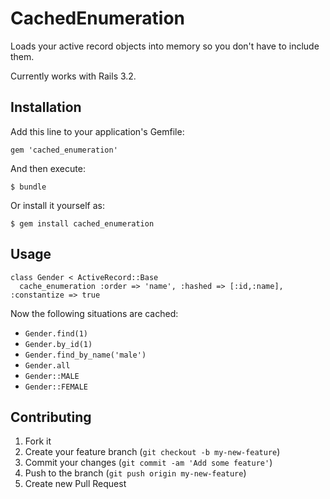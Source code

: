 # CachedEnumeration

Loads your active record objects into memory so you don't have to include them.

Currently works with Rails 3.2.

## Installation

Add this line to your application's Gemfile:

    gem 'cached_enumeration'

And then execute:

    $ bundle

Or install it yourself as:

    $ gem install cached_enumeration

## Usage

    class Gender < ActiveRecord::Base
      cache_enumeration :order => 'name', :hashed => [:id,:name], :constantize => true


Now the following situations are cached:

* `Gender.find(1)`
* `Gender.by_id(1)`
* `Gender.find_by_name('male')`
* `Gender.all`
* `Gender::MALE`
* `Gender::FEMALE`

## Contributing

1. Fork it
2. Create your feature branch (`git checkout -b my-new-feature`)
3. Commit your changes (`git commit -am 'Add some feature'`)
4. Push to the branch (`git push origin my-new-feature`)
5. Create new Pull Request
